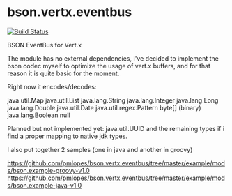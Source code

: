 bson.vertx.eventbus
===================
[![Build Status](https://travis-ci.org/pmlopes/bson.vertx.eventbus.png)](https://travis-ci.org/pmlopes/bson.vertx.eventbus)

BSON EventBus for Vert.x

The module has no external dependencies, I've decided to implement the bson codec myself to optimize the usage of vert.x
buffers, and for that reason it is quite basic for the moment.

Right now it encodes/decodes:

java.util.Map
java.util.List
java.lang.String
java.lang.Integer
java.lang.Long
java.lang.Double
java.util.Date
java.util.regex.Pattern
byte[] (binary)
java.lang.Boolean
null

Planned but not implemented yet:
java.util.UUID
and the remaining types if i find a proper mapping to native jdk types.

I also put together 2 samples (one in java and another in groovy)

https://github.com/pmlopes/bson.vertx.eventbus/tree/master/example/mods/bson.example-groovy-v1.0
https://github.com/pmlopes/bson.vertx.eventbus/tree/master/example/mods/bson.example-java-v1.0